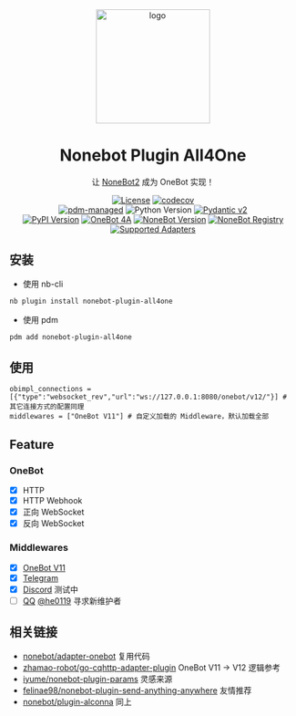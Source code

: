 <div align="center">
    <img width="200" src="https://raw.githubusercontent.com/nonepkg/nonebot-plugin-all4one/master/docs/logo.png" alt="logo"></br>

# Nonebot Plugin All4One

让 [NoneBot2](https://github.com/nonebot/nonebot2) 成为 OneBot 实现！

[![License](https://img.shields.io/github/license/nonepkg/nonebot-plugin-all4one?style=flat-square)](LICENSE)
[![codecov](https://codecov.io/gh/nonepkg/plugin-all4one/branch/master/graph/badge.svg?token=BOK429DAHO)](https://codecov.io/gh/nonepkg/plugin-all4one)  
[![pdm-managed](https://img.shields.io/endpoint?url=https%3A%2F%2Fcdn.jsdelivr.net%2Fgh%2Fpdm-project%2F.github%2Fbadge.json)](https://pdm-project.org)
![Python Version](https://img.shields.io/badge/python-3.9+-blue.svg?style=flat-square)
[![Pydantic v2](https://img.shields.io/endpoint?url=https://raw.githubusercontent.com/pydantic/pydantic/main/docs/badge/v2.json)](https://pydantic.dev)  
[![PyPI Version](https://img.shields.io/pypi/v/nonebot-plugin-all4one.svg?style=flat-square)](https://pypi.python.org/pypi/nonebot-plugin-all4one)
[![OneBot 4A](https://img.shields.io/badge/OneBot-4A-black?style=flat-square)](https://onebot4all.vercel.app/)
[![NoneBot Version](https://img.shields.io/badge/nonebot-2.3.0+-red.svg?style=flat-square)](https://v2.nonebot.dev/)
[![NoneBot Registry](https://img.shields.io/endpoint?url=https%3A%2F%2Fnbbdg.lgc2333.top%2Fplugin%2Fnonebot-plugin-all4one)](https://registry.nonebot.dev/plugin/nonebot-plugin-all4one:nonebot_plugin_all4one)
[![Supported Adapters](https://img.shields.io/endpoint?url=https%3A%2F%2Fnbbdg.lgc2333.top%2Fplugin-adapters%2Fnonebot-plugin-all4one)](https://registry.nonebot.dev/plugin/nonebot-plugin-all4one:nonebot_plugin_all4one)

</div>

## 安装

- 使用 nb-cli

```sh
nb plugin install nonebot-plugin-all4one
```

- 使用 pdm

```sh
pdm add nonebot-plugin-all4one
```

## 使用

```dotenv
obimpl_connections = [{"type":"websocket_rev","url":"ws://127.0.0.1:8080/onebot/v12/"}] # 其它连接方式的配置同理
middlewares = ["OneBot V11"] # 自定义加载的 Middleware，默认加载全部
```

## Feature

### OneBot

- [x] HTTP
- [x] HTTP Webhook
- [x] 正向 WebSocket
- [x] 反向 WebSocket

### Middlewares

- [x] [OneBot V11](https://github.com/nonebot/adapter-onebot)
- [x] [Telegram](https://github.com/nonebot/adapter-telegram)
- [x] [Discord](https://github.com/nonebot/adapter-discord) 测试中
- [ ] [QQ](https://github.com/nonebot/adapter-qq) [@he0119](https://github.com/he0119) 寻求新维护者

## 相关链接

- [nonebot/adapter-onebot](https://github.com/nonebot/adapter-onebot) 复用代码
- [zhamao-robot/go-cqhttp-adapter-plugin](https://github.com/zhamao-robot/go-cqhttp-adapter-plugin) OneBot V11 -> V12 逻辑参考
- [iyume/nonebot-plugin-params](https://github.com/iyume/nonebot-plugin-params) 灵感来源
- [felinae98/nonebot-plugin-send-anything-anywhere](https://github.com/felinae98/nonebot-plugin-send-anything-anywhere) 友情推荐
- [nonebot/plugin-alconna](https://github.com/nonebot/plugin-alconna) 同上
